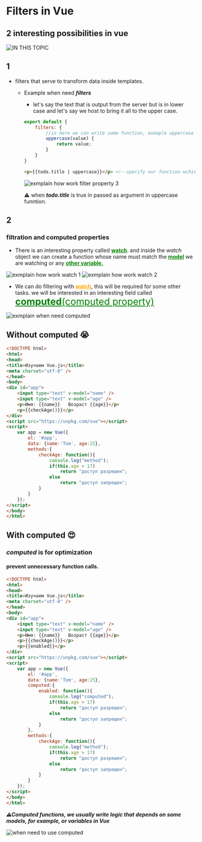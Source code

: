 # Filters in Vue

## 2 interesting possibilities in vue
![IN THIS TOPIC](https://i.imgur.com/C07v5hZ.png)


## 1
* filters that serve to transform data inside templates.
    - Example when need ***filters***
        - let's say the text that is output from the server but is in lower case and let's say we host to bring it all to the upper case.
        ```javascript
        export default {
            filters: {
                //in here we can write some function, exmaple uppercase
                uppercase(value) {
                    return value;
                }
            }
        }
        ```

        ```html
        <p>{{todo.title | uppercase}}</p> <!--specify our function wchich created in filters object-->
        ```
        ![exmplain how work filter property 3](https://i.imgur.com/tyRAnhv.png)


        ⚠ when ***todo.title*** is true in passed as argument in uppercase funntion.



        
## 2    
### filtration and computed properties

* There is an interesting property called <span style="color:green; text-decoration: underline">**watch**</span>. and inside the *watch* object we can create a function whose name must match the  <span style="color:green; text-decoration: underline">**model**</span>  we are watching or any  <span style="color:green; text-decoration: underline">**other variable.**</span> 


![exmplain how work watch 1](https://i.imgur.com/Qgp1i20.png)
![exmplain how work watch 2](https://i.imgur.com/v7mKDWe.png)



* We can do filtering with <span style="color:orange; text-decoration: underline">**watch**</span>, this will be required for some other tasks. we will be interested in an interesting field called <span style="color:green; text-decoration: underline; font-size: 25px">**computed**(computed property)</span>

![exmplain when need computed](https://i.imgur.com/m2XCGsw.png)
## Without computed 😭
```html
<!DOCTYPE html>
<html>
<head>
<title>Изучаем Vue.js</title>
<meta charset="utf-8" />
</head>
<body>
<div id="app">
    <input type="text" v-model="name" />
    <input type="text" v-model="age" />
    <p>Имя: {{name}}   Возраст {{age}}</p>
    <p>{{checkAge()}}</p>
</div>
<script src="https://unpkg.com/vue"></script>
<script>
    var app = new Vue({
        el: '#app',
        data: {name:'Tom', age:25},
        methods:{
            checkAge: function(){
                console.log("method");
                if(this.age > 17)
                    return "доступ разрешен";
                else
                    return "доступ запрещен";
            }
        }
    });
</script>
</body>
</html>
```
## With computed 😍
### *computed* is for optimization
#### prevent unnecessary function calls.
```html
<!DOCTYPE html>
<html>
<head>
<title>Изучаем Vue.js</title>
<meta charset="utf-8" />
</head>
<body>
<div id="app">
    <input type="text" v-model="name" />
    <input type="text" v-model="age" />
    <p>Имя: {{name}}   Возраст {{age}}</p>
    <p>{{checkAge()}}</p>
    <p>{{enabled}}</p>
</div>
<script src="https://unpkg.com/vue"></script>
<script>
    var app = new Vue({
        el: '#app',
        data: {name:'Tom', age:25},
        computed:{
            enabled: function(){
                console.log("computed");
                if(this.age > 17)
                    return "доступ разрешен";
                else
                    return "доступ запрещен";
            }
        },
        methods:{
            checkAge: function(){
                console.log("method");
                if(this.age > 17)
                    return "доступ разрешен";
                else
                    return "доступ запрещен";
            }
        }
    });
</script>
</body>
</html>
```


***⚠Computed functions, we usually write logic that depends on some models, for example, or variables in Vue***




![when need to use computed](https://i.imgur.com/ojaoiLv.png)
